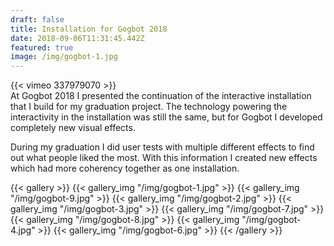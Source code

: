 ```yaml
---
draft: false
title: Installation for Gogbot 2018
date: 2018-09-06T11:31:45.442Z
featured: true
image: /img/gogbot-1.jpg
---
```

{{< vimeo 337979070 >}}
<br>
At Gogbot 2018 I presented the continuation of the interactive installation that I build for my graduation project. The technology powering the interactivity in the installation was still the same, but for Gogbot I developed completely new visual effects. 

During my graduation I did user tests with multiple different effects to find out what people liked the most. With this information I created new effects which had more coherency together as one installation.

{{< gallery >}}
{{< gallery_img "/img/gogbot-1.jpg" >}}
{{< gallery_img "/img/gogbot-9.jpg" >}}
{{< gallery_img "/img/gogbot-2.jpg" >}}
{{< gallery_img "/img/gogbot-3.jpg" >}}
{{< gallery_img "/img/gogbot-7.jpg" >}}
{{< gallery_img "/img/gogbot-8.jpg" >}}
{{< gallery_img "/img/gogbot-4.jpg" >}}
{{< gallery_img "/img/gogbot-6.jpg" >}}
{{< /gallery >}}
